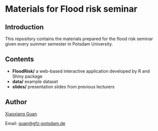 # Materials for Flood risk seminar
## Introduction
This repository contains the materials prepared for the flood risk seminar given every summer semester in Potsdam University. 
## Contents
- **FloodRisk/** a web-based interactive application developed by R and Shiny package
- **data/** example dataset
- **slides/** presentation slides from previous lecturers


## Author
[Xiaoxiang Guan](https://www.gfz-potsdam.de/staff/guan.xiaoxiang/sec44)

Email: guan@gfz-potsdam.de